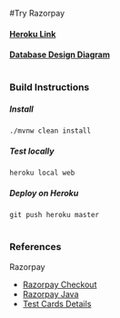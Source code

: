 #Try Razorpay
#### [Heroku Link](https://try-razorpay.herokuapp.com/)
#### [Database Design Diagram](https://dbdiagram.io/d/5f7b2d673a78976d7b76649e)
#
### Build Instructions
##### Install
`./mvnw clean install`
##### Test locally
`heroku local web`
##### Deploy on Heroku
`git push heroku master`
#
### References
Razorpay
- [Razorpay Checkout](https://razorpay.com/docs/payment-gateway/web-integration/standard/#types-of-standard-checkout-integration)
- [Razorpay Java](https://razorpay.com/docs/payment-gateway/server-integration/java/)
- [Test Cards Details](https://razorpay.com/docs/payment-gateway/test-card-details/)
